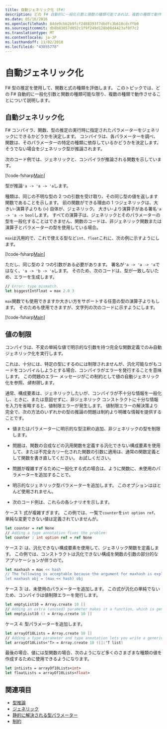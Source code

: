 ```yaml
---
title: 自動ジェネリック化 (F#)
description: どの F# 自動的に一般化引数と関数の種類可能であれば、複数の種類で動作させることについて説明します。
ms.date: 05/16/2016
ms.openlocfilehash: 84de9cbb2b9fcf2488393f7dbdfc3b610cdcffb0
ms.sourcegitcommit: db8b83057d052c1f9f249d128b08d4423af0f7c2
ms.translationtype: MT
ms.contentlocale: ja-JP
ms.lasthandoff: 11/02/2018
ms.locfileid: "43855778"
---
```

# <a name="automatic-generalization"></a>自動ジェネリック化

F# 型の推定を使用して、関数と式の種類を評価します。 このトピックでは、どの F# 自動的に一般化引数と関数の種類可能な限り、複数の種類で動作させることについて説明します。

## <a name="automatic-generalization"></a>自動ジェネリック化

F# コンパイラ、関数、型の推定の実行時に指定されたパラメーターをジェネリックにできるかどうかを決定します。 コンパイラは、各パラメーターを調べ、関数は、そのパラメーターの特定の種類に依存しているかどうかを決定します。 そうでない場合をジェネリック型が推論されます。

次のコード例では、ジェネリックと、コンパイラが推論される関数を示しています。

[!code-fsharp[Main](../../../../samples/snippets/fsharp/lang-ref-3/snippet101.fs)]

型が推論`'a -> 'a -> 'a`します。

種類は、同じの不明な型の 2 つの引数を受け取り、その同じ型の値を返します関数であることを示します。 前の関数ができる理由の 1 つジェネリックは、大きい-演算子よりも (`>`) 自体が、ジェネリック。 大きい-より演算子がある署名`'a -> 'a -> bool`します。 すべての演算子は、ジェネリックとそのパラメーターの型を一般化することはできません、関数のコードは、非ジェネリック関数または演算子とパラメーターの型を使用している場合。

`max`は汎用的で、これで使える型など`int`、`float`これに、次の例に示すようにします。

[!code-fsharp[Main](../../../../samples/snippets/fsharp/lang-ref-3/snippet102.fs)]

ただし、同じ型の 2 つの引数がある必要があります。 署名が`'a -> 'a -> 'a`ではなく、`'a -> 'b -> 'a`します。 そのため、次のコードは、型が一致しないため、エラーを生成します。

```fsharp
// Error: type mismatch.
let biggestIntFloat = max 2.0 3
```

`max`関数でも使用できますか大きい方をサポートする任意の型の演算子よりもします。 そのためも使用できますが、文字列の次のコードに示すようにします。

[!code-fsharp[Main](../../../../samples/snippets/fsharp/lang-ref-3/snippet104.fs)]

## <a name="value-restriction"></a>値の制限

コンパイラは、不変の単純な値で明示的な引数を持つ完全な関数定義でのみ自動ジェネリック化を実行します。

これは、十分には、特定の型にするのには制限されませんが、汎化可能ながもコードをコンパイルしようとする場合、コンパイラがエラーを発行することを意味します。 この問題のエラー メッセージがこの制約として値の自動ジェネリック化を参照、*値制限*します。

通常、構成要素は、ジェネリックしたいが、コンパイラが不十分な情報を一般化し、ときに、または意図せずに、非ジェネリック コンストラクトに十分な情報を入力を省略すると、値制限エラーが発生します。 値制限エラーの解決策より完全で、次の方法のいずれかの型の推論の問題は制約より明確な情報を提供することです。

- 値またはパラメーターに明示的な型注釈の追加、非ジェネリックの型を制限します。

- 問題は、関数の合成などの汎用関数を定義する汎化できない構成要素を使用して、または不完全カリー化された関数の引数に適用は、通常の関数定義として関数を書き直してください。 お試しください。

- 問題が複雑すぎるために一般化する式の場合は、ように関数に、未使用のパラメーターを追加することで。

- 明示的なジェネリック型パラメーターを追加します。 このオプションはほとんど使用されません。

- 次のコード例は、これらの各シナリオを示します。

ケース 1: 式が複雑すぎます。 この例では、一覧で`counter`を`int option ref`、単純な変更できない値は定義されていませんが。

```fsharp
let counter = ref None
// Adding a type annotation fixes the problem:
let counter : int option ref = ref None
```

ケース 2: は、汎化できない構成要素を使用して、ジェネリック関数を定義します。 この例では、コンストラクトは汎化できない構成を関数の引数の部分的なアプリケーションが伴うので。

```fsharp
let maxhash = max << hash
// The following is acceptable because the argument for maxhash is explicit:
let maxhash obj = (max << hash) obj
```

ケース 3: は、未使用のパラメーターを追加します。 この式が汎化の単純でないため、コンパイラは値制限エラーを発行します。

```fsharp
let emptyList10 = Array.create 10 []
// Adding an extra (unused) parameter makes it a function, which is generalizable.
let emptyList10 () = Array.create 10 []
```

ケース 4: 型パラメーターを追加します。

```fsharp
let arrayOf10Lists = Array.create 10 []
// Adding a type parameter and type annotation lets you write a generic value.
let arrayOf10Lists<'T> = Array.create 10 ([]:'T list)
```

最後の場合、値には型関数の場合、次のようになど多くのさまざまな種類の値を作成するために使用できるようになります。

```fsharp
let intLists = arrayOf10Lists<int>
let floatLists = arrayOf10Lists<float>
```

## <a name="see-also"></a>関連項目

- [型推論](../type-inference.md)
- [ジェネリック](index.md)
- [静的に解決される型パラメーター](statically-resolved-type-parameters.md)
- [制約](constraints.md)
